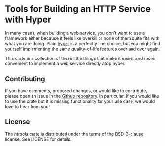 # Tools for Building an HTTP Service with Hyper

In many cases, when building a web service, you don’t want to use a
framework either because it feels like overkill or none of them quite
fits with what you are doing. Plain [hyper](https://hyper.rs/) is a
perfectly fine choice, but you might find yourself implementing the same
quality-of-life features over and over again.

This crate is a collection of these little things that make it easier and
more convenient to implement a web service directly atop hyper.

## Contributing

If you have comments, proposed changes, or would like to contribute,
please open an issue in the [Github repository]. In particular, if you
would like to use the crate but it is missing functionality for your use
case, we would love to hear from you!

[Github repository]: (https://github.com/NLnetLabs/httools)

## License

The _httools_ crate is distributed under the terms of the BSD-3-clause license.
See LICENSE for details.

